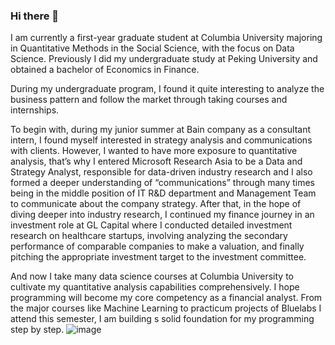 ### Hi there 👋
I am currently a first-year graduate student at Columbia University majoring in Quantitative Methods in the Social Science, with the focus on Data Science. Previously I did my undergraduate study at Peking University and obtained a bachelor of Economics in Finance.

During my undergraduate program, I found it quite interesting to analyze the business pattern and follow the market through taking courses and internships.

To begin with, during my junior summer at Bain company as a consultant intern, I found myself interested in strategy analysis and communications with clients. However, I wanted to have more exposure to quantitative analysis, that’s why I entered Microsoft Research Asia to be a Data and Strategy Analyst, responsible for data-driven industry research and I also formed a deeper understanding of “communications” through many times being in the middle position of IT R&D department and Management Team to communicate about the company strategy. After that, in the hope of diving deeper into industry research, I continued my finance journey in an investment role at GL Capital where I conducted detailed investment research on healthcare startups, involving analyzing the secondary performance of comparable companies to make a valuation, and finally pitching the appropriate investment target to the investment committee.

And now I take many data science courses at Columbia University to cultivate my quantitative analysis capabilities comprehensively. I hope programming will become my core competency as a financial analyst. From the major courses like Machine Learning to practicum projects of Bluelabs I attend this semester, I am building s solid foundation for my programming step by step.
![image](https://user-images.githubusercontent.com/112731414/225151228-b914c888-4575-4b06-86fd-07902e1e242f.png)





<!--
**Eugenieluo/Eugenieluo** is a ✨ _special_ ✨ repository because its `README.md` (this file) appears on your GitHub profile.

Here are some ideas to get you started:

- 🔭 I’m currently working on ...
- 🌱 I’m currently learning ...
- 👯 I’m looking to collaborate on ...
- 🤔 I’m looking for help with ...
- 💬 Ask me about ...
- 📫 How to reach me: ...
- 😄 Pronouns: ...
- ⚡ Fun fact: ...
-->
